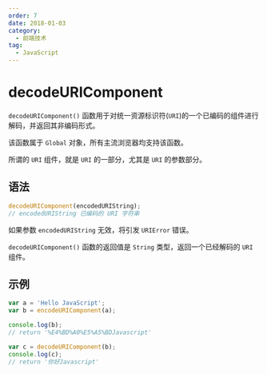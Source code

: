 ```yaml
---
order: 7
date: 2018-01-03
category:
  - 前端技术
tag:
  - JavaScript
---
```


# decodeURIComponent

`decodeURIComponent()` 函数用于对统一资源标识符(`URI`)的一个已编码的组件进行解码，并返回其非编码形式。

该函数属于 `Global` 对象，所有主流浏览器均支持该函数。

所谓的 `URI` 组件，就是 `URI` 的一部分，尤其是 `URI` 的参数部分。

## 语法

```js
decodeURIComponent(encodedURIString);
// encodedURIString 已编码的 URI 字符串
```

如果参数 `encodedURIString` 无效，将引发 `URIError` 错误。

`decodeURIComponent()` 函数的返回值是 `String` 类型，返回一个已经解码的 `URI` 组件。

## 示例

```js
var a = 'Hello JavaScript';
var b = encodeURIComponent(a);

console.log(b);
// return '%E4%BD%A0%E5%A5%BDJavascript'

var c = decodeURIComponent(b);
console.log(c);
// return '你好Javascript'
```
